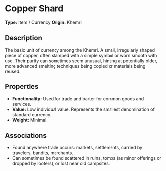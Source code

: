 # Copper Shard

**Type:** Item / Currency
**Origin:** Khemri

## Description
The basic unit of currency among the Khemri. A small, irregularly shaped piece of copper, often stamped with a simple symbol or worn smooth with use. Their purity can sometimes seem unusual, hinting at potentially older, more advanced smelting techniques being copied or materials being reused.

## Properties
*   **Functionality:** Used for trade and barter for common goods and services.
*   **Value:** Low individual value. Represents the smallest denomination of standard currency.
*   **Weight:** Minimal.

## Associations
*   Found anywhere trade occurs: markets, settlements, carried by travelers, bandits, merchants.
*   Can sometimes be found scattered in ruins, tombs (as minor offerings or dropped by looters), or lost near old campsites. 